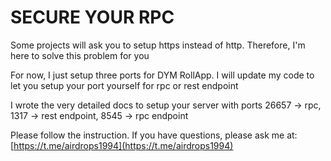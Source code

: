 # SECURE YOUR RPC

Some projects will ask you to setup https instead of http. Therefore, I'm here to solve this problem for you

For now, I just setup three ports for DYM RollApp. I will update my code to let you setup your port yourself for rpc or rest endpoint

I wrote the very detailed docs to setup your server with ports 26657 -> rpc, 1317 -> rest endpoint, 8545 -> rpc endpoint

Please follow the instruction. If you have questions, please ask me at: [https://t.me/airdrops1994](https://t.me/airdrops1994)

